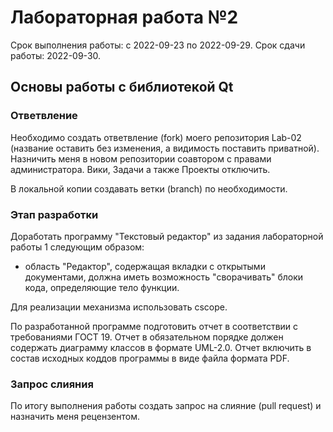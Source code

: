 # Лабораторная работа №2
Срок выполнения работы: с 2022-09-23 по 2022-09-29.
Срок сдачи работы: 2022-09-30.

## Основы работы с библиотекой Qt

### Ответвление
Необходимо создать ответвление (fork) моего репозитория Lab-02 (название 
оставить без изменения, а видимость поставить приватной). Назничить меня в 
новом репозитории соавтором с правами администратора. Вики, Задачи а также
Проекты отключить.

В локальной копии создавать ветки (branch) по необходимости.

### Этап разработки
Доработать программу "Текстовый редактор" из задания лабораторной работы 1
следующим образом:
  * область "Редактор", содержащая вкладки с открытыми документами, должна
    иметь возможность "сворачивать" блоки кода, определяющие тело функции.

Для реализации механизма использовать cscope.

По разработанной программе подготовить отчет в соответствии с требованиями 
ГОСТ 19. Отчет в обязательном порядке должен содержать диаграмму классов 
в формате UML-2.0. Отчет включить в состав исходных коддов программы в виде
файла формата PDF.

### Запрос слияния
По итогу выполнения работы создать запрос на слияние (pull request) 
и назначить меня рецензентом.

